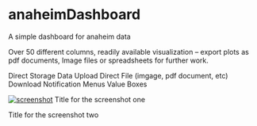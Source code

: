 # anaheimDashboard
A simple dashboard for anaheim data

Over 50 different columns, readily available visualization – export plots as pdf documents, Image files or spreadsheets for further work. 

Direct Storage Data  Upload
Direct File (imgage, pdf document, etc) Download
Notification Menus
Value Boxes

[![screenshot](./screenshots/screenshot01.pictClipping)](https://somelink)
Title for the screenshot one

Title for the screenshot two
